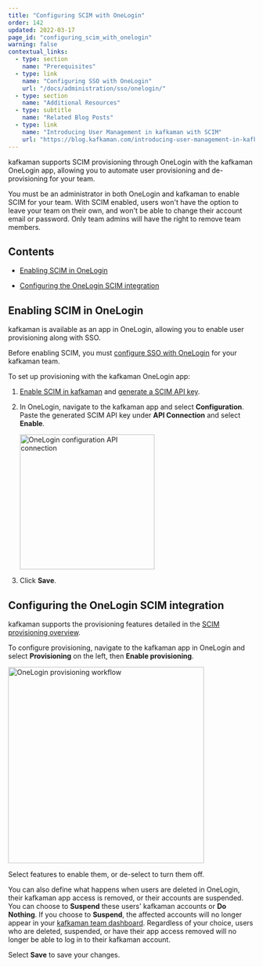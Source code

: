 ```yaml
---
title: "Configuring SCIM with OneLogin"
order: 142
updated: 2022-03-17
page_id: "configuring_scim_with_onelogin"
warning: false
contextual_links:
  - type: section
    name: "Prerequisites"
  - type: link
    name: "Configuring SSO with OneLogin"
    url: "/docs/administration/sso/onelogin/"
  - type: section
    name: "Additional Resources"
  - type: subtitle
    name: "Related Blog Posts"
  - type: link
    name: "Introducing User Management in kafkaman with SCIM"
    url: "https://blog.kafkaman.com/introducing-user-management-in-kafkaman-with-scim/"
---
```


kafkaman supports SCIM provisioning through OneLogin with the kafkaman OneLogin app, allowing you to automate user provisioning and de-provisioning for your team.

You must be an administrator in both OneLogin and kafkaman to enable SCIM for your team. With SCIM enabled, users won't have the option to leave your team on their own, and won't be able to change their account email or password. Only team admins will have the right to remove team members.

## Contents

* [Enabling SCIM in OneLogin](#enabling-scim-in-onelogin)

* [Configuring the OneLogin SCIM integration](#configuring-the-onelogin-scim-integration)

## Enabling SCIM in OneLogin

kafkaman is available as an app in OneLogin, allowing you to enable user provisioning along with SSO.

Before enabling SCIM, you must [configure SSO with OneLogin](/docs/administration/sso/onelogin/) for your kafkaman team.

To set up provisioning with the kafkaman OneLogin app:

1. [Enable SCIM in kafkaman](/docs/administration/scim-provisioning/scim-provisioning-overview/#enabling-scim-in-kafkaman) and [generate a SCIM API key](/docs/administration/scim-provisioning/scim-provisioning-overview/#generating-scim-api-key).

2. In OneLogin, navigate to the kafkaman app and select **Configuration**. Paste the generated SCIM API key under **API Connection** and select **Enable**.

    <img alt="OneLogin configuration API connection" src="https://assets.kafkaman.com/kafkaman-docs/onelogin-api-connection.jpg" width="275px"/>

3. Click **Save**.

## Configuring the OneLogin SCIM integration

kafkaman supports the provisioning features detailed in the [SCIM provisioning overview](/docs/administration/scim-provisioning/scim-provisioning-overview/#scim-features).

To configure provisioning, navigate to the kafkaman app in OneLogin and select **Provisioning** on the left, then **Enable provisioning**.

<img alt="OneLogin provisioning workflow" src="https://assets.kafkaman.com/kafkaman-docs/onelogin-provisioning-workflow.jpg" width="400px"/>

Select features to enable them, or de-select to turn them off.

You can also define what happens when users are deleted in OneLogin, their kafkaman app access is removed, or their accounts are suspended. You can choose to **Suspend** these users' kafkaman accounts or **Do Nothing**. If you choose to **Suspend**, the affected accounts will no longer appear in your [kafkaman team dashboard](https://go.kafkaman.co/settings/team/members). Regardless of your choice, users who are deleted, suspended, or have their app access removed will no longer be able to log in to their kafkaman account.

Select **Save** to save your changes.
